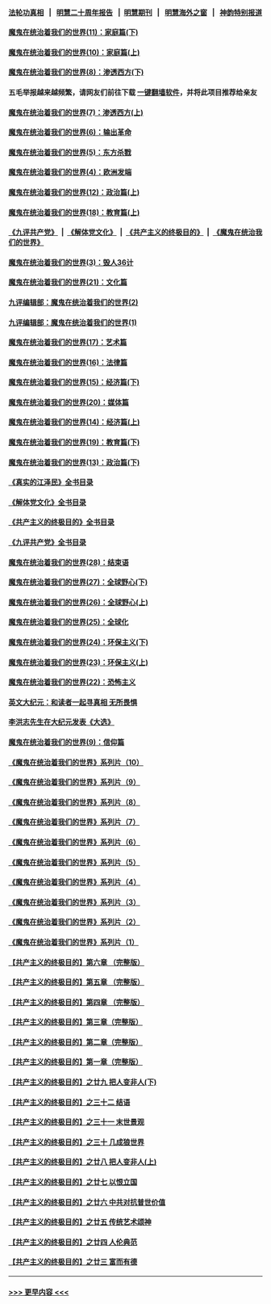 #### [法轮功真相](https://github.com/gfw-breaker/truth/blob/master/README.md?t=0) &nbsp;&nbsp;|&nbsp;&nbsp; [明慧二十周年报告](https://github.com/gfw-breaker/mh-reports/blob/master/README.md?t=0) &nbsp;&nbsp;|&nbsp;&nbsp;[明慧期刊](https://github.com/gfw-breaker/mh-qikan) &nbsp;&nbsp;|&nbsp;&nbsp; [明慧海外之窗](https://github.com/gfw-breaker/mh-news/blob/master/README.md?t=0) &nbsp;&nbsp;|&nbsp;&nbsp; [神韵特别报道](https://github.com/gfw-breaker/mh-news/blob/master/shenyun.md?t=0)
#### [魔鬼在统治着我们的世界(11)：家庭篇(下)](../pages/nsc422/n10440961.md?t=12130350) 
#### [魔鬼在统治着我们的世界(10)：家庭篇(上)](../pages/nsc422/n10435448.md?t=12130350) 
#### [魔鬼在统治着我们的世界(8)：渗透西方(下)](../pages/nsc422/n10429603.md?t=12130350) 
#### 五毛举报越来越频繁，请网友们前往下载 [一键翻墙软件](https://github.com/gfw-breaker/ssr-accounts)，并将此项目推荐给亲友
#### [魔鬼在统治着我们的世界(7)：渗透西方(上)](../pages/nsc422/n10426013.md?t=12130350) 
#### [魔鬼在统治着我们的世界(6)：输出革命](../pages/nsc422/n10421536.md?t=12130350) 
#### [魔鬼在统治着我们的世界(5)：东方杀戮](../pages/nsc422/n10417707.md?t=12130350) 
#### [魔鬼在统治着我们的世界(4)：欧洲发端](../pages/nsc422/n10414890.md?t=12130350) 
#### [魔鬼在统治着我们的世界(12)：政治篇(上)](../pages/nsc422/n10444576.md?t=12130350) 
#### [魔鬼在统治着我们的世界(18)：教育篇(上)](../pages/nsc422/n10526970.md?t=12130350) 
#### [《九评共产党》](https://github.com/begood0513/9ping.md/blob/master/README.md) &nbsp;|&nbsp; [《解体党文化》](../../../../jtdwh.md/blob/master/README.md)  &nbsp;|&nbsp; [《共产主义的终极目的》](../../../../gczydzjmd.md/blob/master/README.md) &nbsp;|&nbsp; [《魔鬼在统治我们的世界》](../../../../mgztzwmdsj.md/blob/master/README.md) 
#### [魔鬼在统治着我们的世界(3)：毁人36计](../pages/nsc422/n10411583.md?t=12130350) 
#### [魔鬼在统治着我们的世界(21)：文化篇](../pages/nsc422/n10597706.md?t=12130350) 
#### [九评编辑部：魔鬼在统治着我们的世界(2)](../pages/nsc422/n10410036.md?t=12130350) 
#### [九评编辑部：魔鬼在统治着我们的世界(1)](../pages/nsc422/n10406825.md?t=12130350) 
#### [魔鬼在统治着我们的世界(17)：艺术篇](../pages/nsc422/n10499093.md?t=12130350) 
#### [魔鬼在统治着我们的世界(16)：法律篇](../pages/nsc422/n10485969.md?t=12130350) 
#### [魔鬼在统治着我们的世界(15)：经济篇(下)](../pages/nsc422/n10469975.md?t=12130350) 
#### [魔鬼在统治着我们的世界(20)：媒体篇](../pages/nsc422/n10586579.md?t=12130350) 
#### [魔鬼在统治着我们的世界(14)：经济篇(上)](../pages/nsc422/n10457370.md?t=12130350) 
#### [魔鬼在统治着我们的世界(19)：教育篇(下)](../pages/nsc422/n10564808.md?t=12130350) 
#### [魔鬼在统治着我们的世界(13)：政治篇(下)](../pages/nsc422/n10448270.md?t=12130350) 
#### [《真实的江泽民》全书目录](../pages/nsc422/n13721399.md?t=12130350) 
#### [《解体党文化》全书目录](../pages/nsc422/n13721157.md?t=12130350) 
#### [《共产主义的终极目的》全书目录](../pages/nsc422/n13721048.md?t=12130350) 
#### [《九评共产党》全书目录](../pages/nsc422/n13708085.md?t=12130350) 
#### [魔鬼在统治着我们的世界(28)：结束语](../pages/nsc422/n10936246.md?t=12130350) 
#### [魔鬼在统治着我们的世界(27)：全球野心(下)](../pages/nsc422/n10928319.md?t=12130350) 
#### [魔鬼在统治着我们的世界(26)：全球野心(上)](../pages/nsc422/n10900318.md?t=12130350) 
#### [魔鬼在统治着我们的世界(25)：全球化](../pages/nsc422/n10788205.md?t=12130350) 
#### [魔鬼在统治着我们的世界(24)：环保主义(下)](../pages/nsc422/n10695307.md?t=12130350) 
#### [魔鬼在统治着我们的世界(23)：环保主义(上)](../pages/nsc422/n10688613.md?t=12130350) 
#### [魔鬼在统治着我们的世界(22)：恐怖主义](../pages/nsc422/n10614727.md?t=12130350) 
#### [英文大纪元：和读者一起寻真相 无所畏惧](../pages/nsc422/n12542027.md?t=12130350) 
#### [李洪志先生在大纪元发表《大选》](../pages/nsc422/n12534746.md?t=12130350) 
#### [魔鬼在统治着我们的世界(9)：信仰篇](../pages/nsc422/n10432159.md?t=12130350) 
#### [《魔鬼在统治着我们的世界》系列片（10）](../pages/nsc422/n12292670.md?t=12130350) 
#### [《魔鬼在统治着我们的世界》系列片（9）](../pages/nsc422/n12290859.md?t=12130350) 
#### [《魔鬼在统治着我们的世界》系列片（8）](../pages/nsc422/n12287445.md?t=12130350) 
#### [《魔鬼在统治着我们的世界》系列片（7）](../pages/nsc422/n12283425.md?t=12130350) 
#### [《魔鬼在统治着我们的世界》系列片（6）](../pages/nsc422/n12282314.md?t=12130350) 
#### [《魔鬼在统治着我们的世界》系列片（5）](../pages/nsc422/n12281419.md?t=12130350) 
#### [《魔鬼在统治着我们的世界》系列片（4）](../pages/nsc422/n12274024.md?t=12130350) 
#### [《魔鬼在统治着我们的世界》系列片（3）](../pages/nsc422/n12271322.md?t=12130350) 
#### [《魔鬼在统治着我们的世界》系列片（2）](../pages/nsc422/n12269049.md?t=12130350) 
#### [《魔鬼在统治着我们的世界》系列片（1）](../pages/nsc422/n12267575.md?t=12130350) 
#### [【共产主义的终极目的】第六章 （完整版）](../pages/nsc422/n11428913.md?t=12130350) 
#### [【共产主义的终极目的】第五章 （完整版）](../pages/nsc422/n11428912.md?t=12130350) 
#### [【共产主义的终极目的】第四章 （完整版）](../pages/nsc422/n11428907.md?t=12130350) 
#### [【共产主义的终极目的】第三章（完整版）](../pages/nsc422/n11428848.md?t=12130350) 
#### [【共产主义的终极目的】第二章（完整版）](../pages/nsc422/n11428831.md?t=12130350) 
#### [【共产主义的终极目的】第一章（完整版）](../pages/nsc422/n11417651.md?t=12130350) 
#### [【共产主义的终极目的】之廿九 把人变非人(下)](../pages/nsc422/n11344140.md?t=12130350) 
#### [【共产主义的终极目的】之三十二 结语](../pages/nsc422/n11360535.md?t=12130350) 
#### [【共产主义的终极目的】之三十一 末世景观](../pages/nsc422/n11351129.md?t=12130350) 
#### [【共产主义的终极目的】之三十 几成狼世界](../pages/nsc422/n11348280.md?t=12130350) 
#### [【共产主义的终极目的】之廿八 把人变非人(上)](../pages/nsc422/n11340492.md?t=12130350) 
#### [【共产主义的终极目的】之廿七 以恨立国](../pages/nsc422/n11336944.md?t=12130350) 
#### [【共产主义的终极目的】之廿六 中共对抗普世价值](../pages/nsc422/n11324785.md?t=12130350) 
#### [【共产主义的终极目的】之廿五 传统艺术颂神](../pages/nsc422/n11296396.md?t=12130350) 
#### [【共产主义的终极目的】之廿四 人伦典范](../pages/nsc422/n11296397.md?t=12130350) 
#### [【共产主义的终极目的】之廿三 富而有德](../pages/nsc422/n11283598.md?t=12130350) 

----
#### [ >>> 更早内容 <<< ](../indexes/nsc422-earlier.md)
